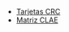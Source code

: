 * [Tarjetas CRC](tarjetas_crc.md)
* [Matriz CLAE](https://drive.google.com/file/d/1LC2g7daUj7kmukHqezxz41o6dsus-gS6/view?usp=sharing)
